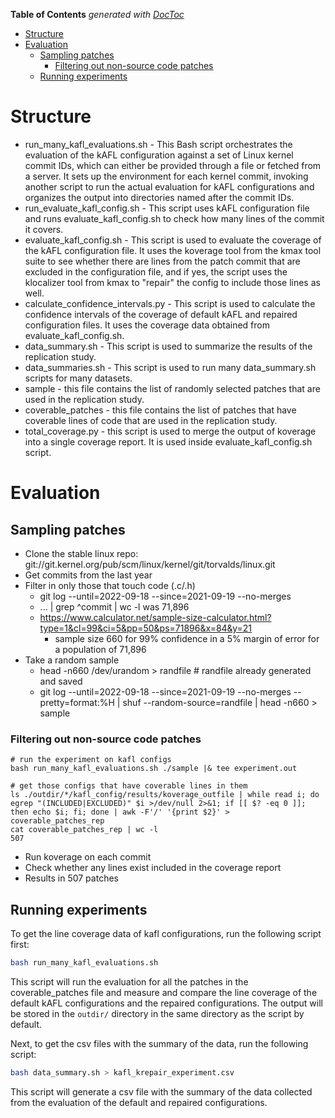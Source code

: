 <!-- START doctoc generated TOC please keep comment here to allow auto update -->
<!-- DON'T EDIT THIS SECTION, INSTEAD RE-RUN doctoc TO UPDATE -->
**Table of Contents**  *generated with [DocToc](https://github.com/thlorenz/doctoc)*

- [Structure](#structure)
- [Evaluation](#evaluation)
  - [Sampling patches](#sampling-patches)
    - [Filtering out non-source code patches](#filtering-out-non-source-code-patches)
  - [Running experiments](#running-experiments)

<!-- END doctoc generated TOC please keep comment here to allow auto update -->

# Structure

- run_many_kafl_evaluations.sh - This Bash script orchestrates the evaluation of
the kAFL configuration against a set of Linux kernel commit IDs, which can either
be provided through a file or fetched from a server. It sets up the environment
for each kernel commit, invoking another script to run the actual evaluation for
kAFL configurations and organizes the output into directories named after the
commit IDs.
- run_evaluate_kafl_config.sh - This script uses kAFL configuration file and runs
evaluate_kafl_config.sh to check how many lines of the commit it covers.
- evaluate_kafl_config.sh - This script is used to evaluate the coverage of the
kAFL configuration file. It uses the koverage tool from the kmax tool suite to
see whether there are lines from the patch commit that are excluded in the
configuration file, and if yes, the script uses the klocalizer tool from kmax to
"repair" the config to include those lines as well.
- calculate_confidence_intervals.py - This script is used to calculate the
confidence intervals of the coverage of default kAFL and repaired configuration
files. It uses the coverage data obtained from evaluate_kafl_config.sh.
- data_summary.sh - This script is used to summarize the results of the replication study.
- data_summaries.sh - This script is used to run many data_summary.sh scripts for many datasets.
- sample - this file contains the list of randomly selected patches that are used in the replication study.
- coverable_patches - this file contains the list of patches that have coverable lines of code
that are used in the replication study.
- total_coverage.py - this script is used to merge the output of koverage into a
single coverage report. It is used inside evaluate_kafl_config.sh script.

# Evaluation

## Sampling patches

- Clone the stable linux repo: git://git.kernel.org/pub/scm/linux/kernel/git/torvalds/linux.git
- Get commits from the last year
- Filter in only those that touch code (.c/.h)
  - git log --until=2022-09-18 --since=2021-09-19 --no-merges
  - ... | grep ^commit | wc -l was 71,896
  - https://www.calculator.net/sample-size-calculator.html?type=1&cl=99&ci=5&pp=50&ps=71896&x=84&y=21
    - sample size 660 for 99% confidence in a 5% margin of error for a population of 71,896
- Take a random sample
  - head -n660 /dev/urandom > randfile  # randfile already generated and saved
  - git log --until=2022-09-18 --since=2021-09-19 --no-merges --pretty=format:%H | shuf --random-source=randfile | head -n660 > sample


### Filtering out non-source code patches

    # run the experiment on kafl configs
    bash run_many_kafl_evaluations.sh ./sample |& tee experiment.out

    # get those configs that have coverable lines in them
    ls ./outdir/*/kafl_config/results/koverage_outfile | while read i; do egrep "(INCLUDED|EXCLUDED)" $i >/dev/null 2>&1; if [[ $? -eq 0 ]]; then echo $i; fi; done | awk -F'/' '{print $2}' > coverable_patches_rep
    cat coverable_patches_rep | wc -l
    507


- Run koverage on each commit
- Check whether any lines exist included in the coverage report
- Results in 507 patches

## Running experiments

To get the line coverage data of kafl configurations, run the following
script first:
```bash
bash run_many_kafl_evaluations.sh
```
This script will run the evaluation for all the patches in the coverable_patches file
and measure and compare the line coverage of the default kAFL configurations
and the repaired configurations.
The output will be stored in the `outdir/` directory in the same directory as the script
by default.

Next, to get the csv files with the summary of the data, run the following script:
```bash
bash data_summary.sh > kafl_krepair_experiment.csv
```
This script will generate a csv file with the summary of the data collected from the
evaluation of the default and repaired configurations.
